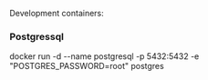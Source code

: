 Development containers: <br />
<h3>Postgressql</h3>
docker run -d --name postgresql -p 5432:5432 -e "POSTGRES_PASSWORD=root" postgres

